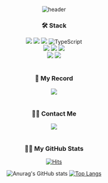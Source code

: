 <div align="center">
  
![header](https://capsule-render.vercel.app/api?type=waving&color=gradient&customColorList=0,2,2,50&height=200&section=header&text=Welcome&fontAlignY=30&desc=My%20GitHub%20Profile&descAlign=60&descAlignY=45&descSize=20&fontSize=40)
  
<h3>🛠 Stack</h3>
<img src="https://img.shields.io/badge/HTML5-E34F26?style=for-the-badge&logo=html5&logoColor=white"> <img src="https://img.shields.io/badge/CSS3-1572B6?style=for-the-badge&logo=css3&logoColor=white"> 
<img src="https://img.shields.io/badge/JAVASCRIPT-F7DF1E?style=for-the-badge&logo=javascript&logoColor=white"> 
<img alt="TypeScript" src ="https://img.shields.io/badge/TypeScript-3178C6.svg?&style=for-the-badge&logo=TypeScript&logoColor=white"/>

<br/>

<img src="https://img.shields.io/badge/REACT-61DAFB?style=for-the-badge&logo=react&logoColor=white"> 
<img src="https://img.shields.io/badge/ReactQuery-FF4154?style=for-the-badge&logo=reactquery&logoColor=white">
<img src="https://img.shields.io/badge/next.js-000000?style=for-the-badge&logo=nextdotjs&logoColor=white">

<br/>

<img src="https://img.shields.io/badge/ReduxToolkit-764ABC?style=for-the-badge&logo=redux&logoColor=white">
<img src="https://img.shields.io/badge/FIREBASE-FFCA28?style=for-the-badge&logo=firebase&logoColor=white"> 

<br/>
<br/>

<h3>📖 My Record </h3>
<a href="https://spotted-operation-dcc.notion.site/9ab6e74bcbcc4a33a8c210caf65eb13f?pvs=74"><img src="https://img.shields.io/badge/Notion-000000?style=for-the-badge&logo=notion&logoColor=white"/></a>

<br/>
<br/>

<h3>🙋‍♂️ Contact Me </h3>
<a href="mailto:kimhyein7110@gmail.com"><img src="https://img.shields.io/badge/Gmail-D14836?style=for-the-badge&logo=gmail&logoColor=white"/></a>

<br/>
<br/>

<h3>👨‍💻 My GitHub Stats</h3>

[![Hits](https://hits.seeyoufarm.com/api/count/incr/badge.svg?url=https%3A%2F%2Fgithub.com%2FNamJongtae&count_bg=%2379C83D&title_bg=%23555555&icon=&icon_color=%23E7E7E7&title=hits&edge_flat=false)](https://hits.seeyoufarm.com)       

![Anurag's GitHub stats](https://github-readme-stats.vercel.app/api?username=NamJongtae&show_icons=true&theme=radical)
[![Top Langs](https://github-readme-stats.vercel.app/api/top-langs/?username=NamJongtae&layout=compact)](https://github.com/anuraghazra/github-readme-stats)
</div>
                
